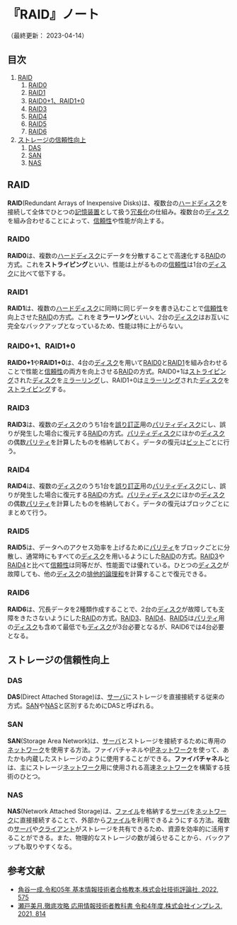 # 『RAID』ノート

（最終更新： 2023-04-14）


## 目次

1. [RAID](#raid)
	1. [RAID0](#raid0)
	1. [RAID1](#raid1)
	1. [RAID0+1、RAID1+0](#raid01raid10)
	1. [RAID3](#raid3)
	1. [RAID4](#raid4)
	1. [RAID5](#raid5)
	1. [RAID6](#raid6)
1. [ストレージの信頼性向上](#ストレージの信頼性向上)
	1. [DAS](#das)
	1. [SAN](#san)
	1. [NAS](#nas)


## RAID

**RAID**(Redundant Arrays of Inexpensive Disks)は、複数台の[ハードディスク](../../../computer/hardware/_/chapters/auxiliary_memory_unit.md#ハードディスク)を接続して全体でひとつの[記憶装置](../../../computer/hardware/_/chapters/hardware.md#記憶装置)として扱う[冗長化](./system_architecture.md#冗長化)の仕組み。複数台の[ディスク](../../../computer/hardware/_/chapters/auxiliary_memory_unit.md#ハードディスク)を組み合わせることによって、[信頼性](./system_performance_evaluation.md#信頼性)や性能が向上する。

### RAID0

**RAID0**は、複数の[ハードディスク](../../../computer/hardware/_/chapters/auxiliary_memory_unit.md#ハードディスク)にデータを分散することで高速化する[RAID](#raid)の方式。これを**ストライピング**といい、性能は上がるものの[信頼性](./system_performance_evaluation.md#信頼性)は1台の[ディスク](../../../computer/hardware/_/chapters/auxiliary_memory_unit.md#ハードディスク)に比べて低下する。

### RAID1

**RAID1**は、複数の[ハードディスク](../../../computer/hardware/_/chapters/auxiliary_memory_unit.md#ハードディスク)に同時に同じデータを書き込むことで[信頼性](./system_performance_evaluation.md#信頼性)を向上させた[RAID](#raid)の方式。これを**ミラーリング**といい、2台の[ディスク](../../../computer/hardware/_/chapters/auxiliary_memory_unit.md#ハードディスク)はお互いに完全なバックアップとなっているため、性能は特に上がらない。

### RAID0+1、RAID1+0

**RAID0+1**や**RAID1+0**は、4台の[ディスク](../../../computer/hardware/_/chapters/auxiliary_memory_unit.md#ハードディスク)を用いて[RAID0](#raid0)と[RAID1](#raid1)を組み合わせることで性能と[信頼性](./system_performance_evaluation.md#信頼性)の両方を向上させる[RAID](#raid)の方式。RAID0+1は[ストライピング](#raid0)された[ディスク](../../../computer/hardware/_/chapters/auxiliary_memory_unit.md#ハードディスク)を[ミラーリング](#raid1)し、RAID1+0は[ミラーリング](#raid1)された[ディスク](../../../computer/hardware/_/chapters/auxiliary_memory_unit.md#ハードディスク)を[ストライピング](#raid0)する。

### RAID3

**RAID3**は、複数の[ディスク](../../../computer/hardware/_/chapters/auxiliary_memory_unit.md#ハードディスク)のうち1台を[誤り訂正](../../../basics/communication_theory/_/chapters/transmission_theory.md#誤り訂正)用の[パリティ](../../../basics/communication_theory/_/chapters/transmission_theory.md#パリティ)[ディスク](../../../computer/hardware/_/chapters/auxiliary_memory_unit.md#ハードディスク)にし、誤りが発生した場合に復元する[RAID](#raid)の方式。[パリティ](../../../basics/communication_theory/_/chapters/transmission_theory.md#パリティ)[ディスク](../../../computer/hardware/_/chapters/auxiliary_memory_unit.md#ハードディスク)にほかの[ディスク](../../../computer/hardware/_/chapters/auxiliary_memory_unit.md#ハードディスク)の偶数[パリティ](../../../basics/communication_theory/_/chapters/transmission_theory.md#パリティ)を計算したものを格納しておく。データの復元は[ビット](../../../basics/_/chapters/computer_and_number.md#ビット)ごとに行う。

### RAID4

**RAID4**は、複数の[ディスク](../../../computer/hardware/_/chapters/auxiliary_memory_unit.md#ハードディスク)のうち1台を[誤り訂正](../../../basics/communication_theory/_/chapters/transmission_theory.md#誤り訂正)用の[パリティ](../../../basics/communication_theory/_/chapters/transmission_theory.md#パリティ)[ディスク](../../../computer/hardware/_/chapters/auxiliary_memory_unit.md#ハードディスク)にし、誤りが発生した場合に復元する[RAID](#raid)の方式。[パリティ](../../../basics/communication_theory/_/chapters/transmission_theory.md#パリティ)[ディスク](../../../computer/hardware/_/chapters/auxiliary_memory_unit.md#ハードディスク)にほかの[ディスク](../../../computer/hardware/_/chapters/auxiliary_memory_unit.md#ハードディスク)の偶数[パリティ](../../../basics/communication_theory/_/chapters/transmission_theory.md#パリティ)を計算したものを格納しておく。データの復元はブロックごとにまとめて行う。

### RAID5

**RAID5**は、データへのアクセス効率を上げるために[パリティ](../../../basics/communication_theory/_/chapters/transmission_theory.md#パリティ)をブロックごとに分散し、通常時にもすべての[ディスク](../../../computer/hardware/_/chapters/auxiliary_memory_unit.md#ハードディスク)を用いるようにした[RAID](#raid)の方式。[RAID3](#raid3)や[RAID4](#raid4)と比べて[信頼性](./system_performance_evaluation.md#信頼性)は同等だが、性能面では優れている。ひとつの[ディスク](../../../computer/hardware/_/chapters/auxiliary_memory_unit.md#ハードディスク)が故障しても、他の[ディスク](../../../computer/hardware/_/chapters/auxiliary_memory_unit.md#ハードディスク)の[排他的論理和](../../../basics/discrete_mathematics/_/chapters/logical_operation.md#xor演算)を計算することで復元できる。

### RAID6

**RAID6**は、冗長データを2種類作成することで、2台の[ディスク](../../../computer/hardware/_/chapters/auxiliary_memory_unit.md#ハードディスク)が故障しても支障をきたさないようにした[RAID](#raid)の方式。[RAID3](#raid3)、[RAID4](#raid4)、[RAID5](#raid5)は[パリティ](../../../basics/communication_theory/_/chapters/transmission_theory.md#パリティ)用の[ディスク](../../../computer/hardware/_/chapters/auxiliary_memory_unit.md#ハードディスク)も含めて最低でも[ディスク](../../../computer/hardware/_/chapters/auxiliary_memory_unit.md#ハードディスク)が3台必要となるが、RAID6では4台必要となる。



## ストレージの信頼性向上

### DAS

**DAS**(Direct Attached Storage)は、[サーバ](./system_processing_model.md#クライアントサーバシステム)にストレージを直接接続する従来の方式。[SAN](#san)や[NAS](#nas)と区別するためにDASと呼ばれる。

### SAN

**SAN**(Storage Area Network)は、[サーバ](./system_processing_model.md#クライアントサーバシステム)とストレージを接続するために専用の[ネットワーク](../../../network/_/chapters/basic_knowledge_of_network.md#ネットワーク)を使用する方法。ファイバチャネルや[IP](../../../network/_/chapters/internet_layer.md#ip)[ネットワーク](../../../network/_/chapters/basic_knowledge_of_network.md#ネットワーク)を使って、あたかも内蔵したストレージのように使用することができる。**ファイバチャネル**とは、主にストレージ[ネットワーク](../../../network/_/chapters/basic_knowledge_of_network.md#ネットワーク)用に使用される高速[ネットワーク](../../../network/_/chapters/basic_knowledge_of_network.md#ネットワーク)を構築する技術のひとつ。

### NAS

**NAS**(Network Attached Storage)は、[ファイル](../../../computer/software/_/chapters/file_system.md#ファイル)を格納する[サーバ](./system_processing_model.md#クライアントサーバシステム)を[ネットワーク](../../../network/_/chapters/basic_knowledge_of_network.md#ネットワーク)に直接接続することで、外部から[ファイル](../../../computer/software/_/chapters/file_system.md#ファイル)を利用できるようにする方法。複数の[サーバ](./system_processing_model.md#クライアントサーバシステム)や[クライアント](./system_processing_model.md#クライアントサーバシステム)がストレージを共有できるため、資源を効率的に活用することができる。また、物理的なストレージの数が減らせることから、バックアップも取りやすくなる。


## 参考文献

- [角谷一成.令和05年 基本情報技術者合格教本.株式会社技術評論社, 2022, 575](https://gihyo.jp/book/2022/978-4-297-13164-7)
- [瀬戸美月.徹底攻略 応用情報技術者教科書 令和4年度.株式会社インプレス, 2021, 814](https://book.impress.co.jp/books/1121101057)
